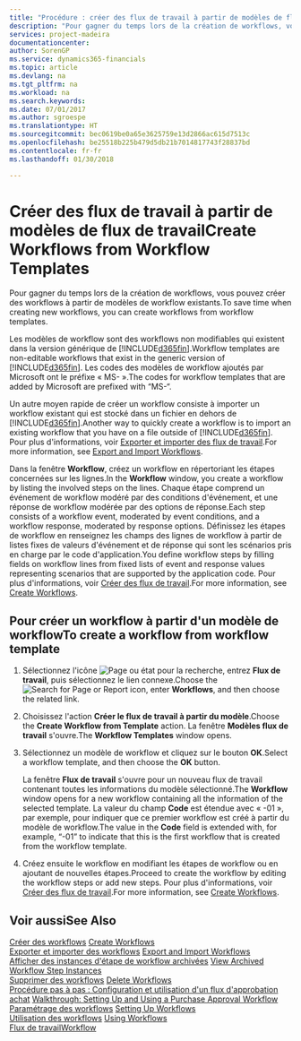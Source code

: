 ```yaml
---
title: "Procédure : créer des flux de travail à partir de modèles de flux de travail | Microsoft Docs"
description: "Pour gagner du temps lors de la création de workflows, vous pouvez créer des workflows à partir de modèles de workflow existants."
services: project-madeira
documentationcenter: 
author: SorenGP
ms.service: dynamics365-financials
ms.topic: article
ms.devlang: na
ms.tgt_pltfrm: na
ms.workload: na
ms.search.keywords: 
ms.date: 07/01/2017
ms.author: sgroespe
ms.translationtype: HT
ms.sourcegitcommit: bec0619be0a65e3625759e13d2866ac615d7513c
ms.openlocfilehash: be25518b225b479d5db21b7014817743f28837bd
ms.contentlocale: fr-fr
ms.lasthandoff: 01/30/2018

---
```

# <a name="create-workflows-from-workflow-templates"></a><span data-ttu-id="9b278-103">Créer des flux de travail à partir de modèles de flux de travail</span><span class="sxs-lookup"><span data-stu-id="9b278-103">Create Workflows from Workflow Templates</span></span>
<span data-ttu-id="9b278-104">Pour gagner du temps lors de la création de workflows, vous pouvez créer des workflows à partir de modèles de workflow existants.</span><span class="sxs-lookup"><span data-stu-id="9b278-104">To save time when creating new workflows, you can create workflows from workflow templates.</span></span>  

 <span data-ttu-id="9b278-105">Les modèles de workflow sont des workflows non modifiables qui existent dans la version générique de [!INCLUDE[d365fin](includes/d365fin_md.md)].</span><span class="sxs-lookup"><span data-stu-id="9b278-105">Workflow templates are non-editable workflows that exist in the generic version of [!INCLUDE[d365fin](includes/d365fin_md.md)].</span></span> <span data-ttu-id="9b278-106">Les codes des modèles de workflow ajoutés par Microsoft ont le préfixe « MS- ».</span><span class="sxs-lookup"><span data-stu-id="9b278-106">The codes for workflow templates that are added by Microsoft are prefixed with “MS-“.</span></span>  

 <span data-ttu-id="9b278-107">Un autre moyen rapide de créer un workflow consiste à importer un workflow existant qui est stocké dans un fichier en dehors de [!INCLUDE[d365fin](includes/d365fin_md.md)].</span><span class="sxs-lookup"><span data-stu-id="9b278-107">Another way to quickly create a workflow is to import an existing workflow that you have on a file outside of [!INCLUDE[d365fin](includes/d365fin_md.md)].</span></span> <span data-ttu-id="9b278-108">Pour plus d'informations, voir [Exporter et importer des flux de travail](across-how-to-export-and-import-workflows.md).</span><span class="sxs-lookup"><span data-stu-id="9b278-108">For more information, see [Export and Import Workflows](across-how-to-export-and-import-workflows.md).</span></span>  

<span data-ttu-id="9b278-109">Dans la fenêtre **Workflow**, créez un workflow en répertoriant les étapes concernées sur les lignes.</span><span class="sxs-lookup"><span data-stu-id="9b278-109">In the **Workflow** window, you create a workflow by listing the involved steps on the lines.</span></span> <span data-ttu-id="9b278-110">Chaque étape comprend un événement de workflow modéré par des conditions d'événement, et une réponse de workflow modérée par des options de réponse.</span><span class="sxs-lookup"><span data-stu-id="9b278-110">Each step consists of a workflow event, moderated by event conditions, and a workflow response, moderated by response options.</span></span> <span data-ttu-id="9b278-111">Définissez les étapes de workflow en renseignez les champs des lignes de workflow à partir de listes fixes de valeurs d'événement et de réponse qui sont les scénarios pris en charge par le code d'application.</span><span class="sxs-lookup"><span data-stu-id="9b278-111">You define workflow steps by filling fields on workflow lines from fixed lists of event and response values representing scenarios that are supported by the application code.</span></span> <span data-ttu-id="9b278-112">Pour plus d'informations, voir [Créer des flux de travail](across-how-to-create-workflows.md).</span><span class="sxs-lookup"><span data-stu-id="9b278-112">For more information, see [Create Workflows](across-how-to-create-workflows.md).</span></span>  

## <a name="to-create-a-workflow-from-workflow-template"></a><span data-ttu-id="9b278-113">Pour créer un workflow à partir d'un modèle de workflow</span><span class="sxs-lookup"><span data-stu-id="9b278-113">To create a workflow from workflow template</span></span>  
1.  <span data-ttu-id="9b278-114">Sélectionnez l'icône ![Page ou état pour la recherche](media/ui-search/search_small.png "icône Page ou état pour la recherche"), entrez **Flux de travail**, puis sélectionnez le lien connexe.</span><span class="sxs-lookup"><span data-stu-id="9b278-114">Choose the ![Search for Page or Report](media/ui-search/search_small.png "Search for Page or Report icon") icon, enter **Workflows**, and then choose the related link.</span></span>  
2.  <span data-ttu-id="9b278-115">Choisissez l'action **Créer le flux de travail à partir du modèle**.</span><span class="sxs-lookup"><span data-stu-id="9b278-115">Choose the **Create Workflow from Template** action.</span></span> <span data-ttu-id="9b278-116">La fenêtre **Modèles flux de travail** s'ouvre.</span><span class="sxs-lookup"><span data-stu-id="9b278-116">The **Workflow Templates** window opens.</span></span>  
3.  <span data-ttu-id="9b278-117">Sélectionnez un modèle de workflow et cliquez sur le bouton **OK**.</span><span class="sxs-lookup"><span data-stu-id="9b278-117">Select a workflow template, and then choose the **OK** button.</span></span>  

     <span data-ttu-id="9b278-118">La fenêtre **Flux de travail** s'ouvre pour un nouveau flux de travail contenant toutes les informations du modèle sélectionné.</span><span class="sxs-lookup"><span data-stu-id="9b278-118">The **Workflow** window opens for a new workflow containing all the information of the selected template.</span></span> <span data-ttu-id="9b278-119">La valeur du champ **Code** est étendue avec « -01 », par exemple, pour indiquer que ce premier workflow est créé à partir du modèle de workflow.</span><span class="sxs-lookup"><span data-stu-id="9b278-119">The value in the **Code** field is extended with, for example, “-01” to indicate that this is the first workflow that is created from the workflow template.</span></span>  
4.  <span data-ttu-id="9b278-120">Créez ensuite le workflow en modifiant les étapes de workflow ou en ajoutant de nouvelles étapes.</span><span class="sxs-lookup"><span data-stu-id="9b278-120">Proceed to create the workflow by editing the workflow steps or add new steps.</span></span> <span data-ttu-id="9b278-121">Pour plus d'informations, voir [Créer des flux de travail](across-how-to-create-workflows.md).</span><span class="sxs-lookup"><span data-stu-id="9b278-121">For more information, see [Create Workflows](across-how-to-create-workflows.md).</span></span>  

## <a name="see-also"></a><span data-ttu-id="9b278-122">Voir aussi</span><span class="sxs-lookup"><span data-stu-id="9b278-122">See Also</span></span>  
 <span data-ttu-id="9b278-123">[Créer des workflows](across-how-to-create-workflows.md) </span><span class="sxs-lookup"><span data-stu-id="9b278-123">[Create Workflows](across-how-to-create-workflows.md) </span></span>  
 <span data-ttu-id="9b278-124">[Exporter et importer des workflows](across-how-to-export-and-import-workflows.md) </span><span class="sxs-lookup"><span data-stu-id="9b278-124">[Export and Import Workflows](across-how-to-export-and-import-workflows.md) </span></span>  
 <span data-ttu-id="9b278-125">[Afficher des instances d'étape de workflow archivées](across-how-to-view-archived-workflow-step-instances.md) </span><span class="sxs-lookup"><span data-stu-id="9b278-125">[View Archived Workflow Step Instances](across-how-to-view-archived-workflow-step-instances.md) </span></span>  
 <span data-ttu-id="9b278-126">[Supprimer des workflows](across-how-to-delete-workflows.md) </span><span class="sxs-lookup"><span data-stu-id="9b278-126">[Delete Workflows](across-how-to-delete-workflows.md) </span></span>  
 <span data-ttu-id="9b278-127">[Procédure pas à pas : Configuration et utilisation d'un flux d'approbation achat](walkthrough-setting-up-and-using-a-purchase-approval-workflow.md) </span><span class="sxs-lookup"><span data-stu-id="9b278-127">[Walkthrough: Setting Up and Using a Purchase Approval Workflow](walkthrough-setting-up-and-using-a-purchase-approval-workflow.md) </span></span>  
 <span data-ttu-id="9b278-128">[Paramétrage des workflows](across-set-up-workflows.md) </span><span class="sxs-lookup"><span data-stu-id="9b278-128">[Setting Up Workflows](across-set-up-workflows.md) </span></span>  
 <span data-ttu-id="9b278-129">[Utilisation des workflows](across-use-workflows.md) </span><span class="sxs-lookup"><span data-stu-id="9b278-129">[Using Workflows](across-use-workflows.md) </span></span>  
 [<span data-ttu-id="9b278-130">Flux de travail</span><span class="sxs-lookup"><span data-stu-id="9b278-130">Workflow</span></span>](across-workflow.md)   

